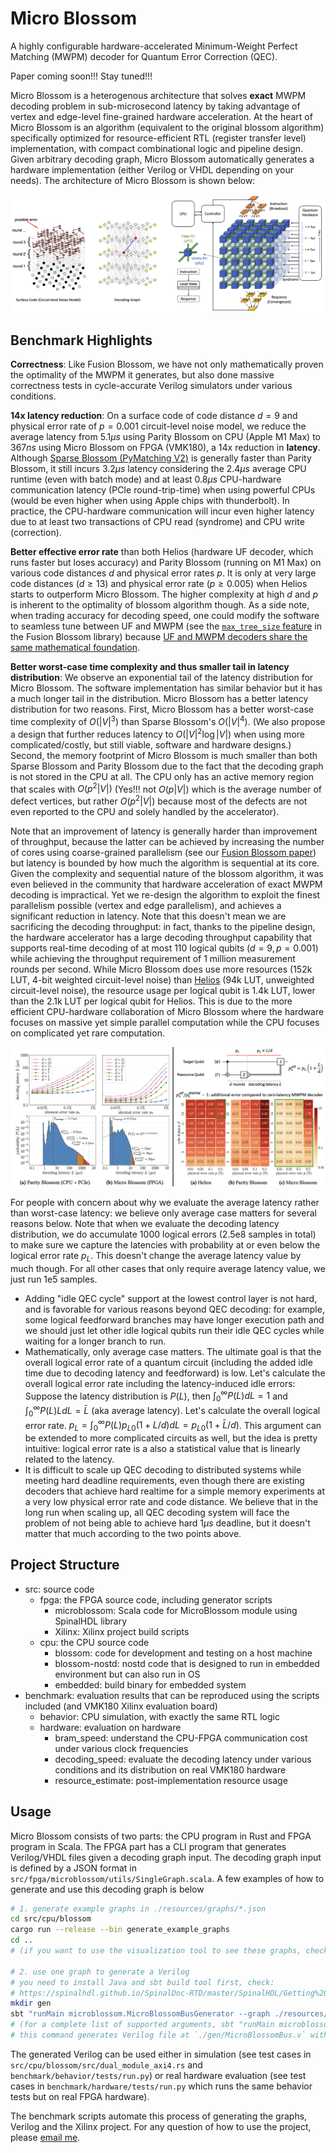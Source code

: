 # Micro Blossom

A highly configurable hardware-accelerated Minimum-Weight Perfect Matching (MWPM) decoder for Quantum Error Correction (QEC).

Paper coming soon!!! Stay tuned!!!

Micro Blossom is a heterogenous architecture that solves **exact** MWPM decoding problem in sub-microsecond latency by
taking advantage of vertex and edge-level fine-grained hardware acceleration.
At the heart of Micro Blossom is an algorithm (equivalent to the original blossom algorithm) specifically optimized for resource-efficient RTL (register transfer level) implementation, with compact combinational logic and pipeline design.
Given arbitrary decoding graph, Micro Blossom automatically generates a hardware implementation (either Verilog or VHDL depending on your needs).
The architecture of Micro Blossom is shown below:

![](./tutorial/src/img/architecture.png)

## Benchmark Highlights

**Correctness**: Like Fusion Blossom, we have not only mathematically proven the optimality of the MWPM it generates, but also done massive correctness tests in cycle-accurate Verilog simulators under various conditions.

**14x latency reduction**: On a surface code of code distance $d=9$ and physical error rate of $p=0.001$ circuit-level noise model, we reduce the average
latency from $5.1 \mu s$ using Parity Blossom on CPU (Apple M1 Max) to $367 ns$ using Micro Blossom on FPGA (VMK180), a 14x reduction in **latency**.
Although [Sparse Blossom (PyMatching V2)](https://github.com/oscarhiggott/PyMatching) is generally faster than Parity Blossom, it still incurs $3.2 \mu s$ latency considering the $2.4 \mu s$ average CPU runtime (even with batch mode) and at least $0.8 \mu s$ CPU-hardware communication latency (PCIe round-trip-time) when using powerful CPUs (would be even higher when using Apple chips with thunderbolt). In practice, the CPU-hardware communication will incur even higher latency due to at least two transactions of CPU read (syndrome) and CPU write (correction).

**Better effective error rate** than both Helios (hardware UF decoder, which runs faster but loses accuracy) and Parity Blossom (running on M1 Max) on various code distances $d$ and physical error rates $p$. It is only at very large code distances ($d \ge 13$) and physical error rate ($p \ge 0.005$) when Helios starts to outperform Micro Blossom. The higher complexity at high $d$ and $p$ is inherent to the optimality of blossom algorithm though. As a side note, when trading accuracy for decoding speed, one could modify the software to seamless tune between UF and MWPM (see the [`max_tree_size` feature](https://github.com/yuewuo/fusion-blossom/issues/31) in the Fusion Blossom library) because [UF and MWPM decoders share the same mathematical foundation](https://arxiv.org/abs/2211.03288).

**Better worst-case time complexity and thus smaller tail in latency distribution**: We observe an exponential tail of the latency distribution for Micro Blossom. The software implementation has similar behavior but it has a much longer tail in the distribution. Micro Blossom has a better latency distribution for two reasons. First, Micro Blossom has a better worst-case time complexity of $O(|V|^3)$ than Sparse Blossom's $O(|V|^4)$. (We also propose a design that further reduces latency to $O(|V|^2 \log |V|)$ when using more complicated/costly, but still viable, software and hardware designs.) Second, the memory footprint of Micro Blossom is much smaller than both Sparse Blossom and Parity Blossom due to the fact that the decoding graph is not stored in the CPU at all. The CPU only has an active memory region that scales with $O(p^2 |V|)$ (Yes!!! not $O(p|V|)$ which is the average number of defect vertices, but rather $O(p^2 |V|)$ because most of the defects are not even reported to the CPU and solely handled by the accelerator).

Note that an improvement of latency is generally harder than improvement of throughput, because the latter can be achieved by
increasing the number of cores using coarse-grained parallelism (see our [Fusion Blossom paper](https://arxiv.org/abs/2305.08307)) but latency is bounded by how much the algorithm is sequential at its core. Given the complexity and sequential nature of the blossom
algorithm, it was even believed in the community that hardware acceleration of exact MWPM decoding is impractical. Yet we re-design the algorithm
to exploit the finest parallelism possible (vertex and edge parallelism), and achieves a significant reduction in latency.
Note that this doesn't mean we are sacrificing the decoding throughput: in fact, thanks to the pipeline design, the hardware accelerator
has a large decoding throughput capability that supports real-time decoding of at most 110 logical qubits ($d=9, p=0.001$) while achieving the throughput requirement of 1 million measurement
rounds per second.
While Micro Blossom does use more resources (152k LUT, 4-bit weighted circuit-level noise) than [Helios](https://github.com/NamiLiy/Helios_scalable_QEC) (94k LUT, unweighted circuit-level noise),
the resource usage per logical qubit is 1.4k LUT, lower than the 2.1k LUT per logical qubit for Helios.
This is due to the more efficient CPU-hardware collaboration of Micro Blossom where the hardware focuses on massive yet simple parallel computation while the
CPU focuses on complicated yet rare computation.

![](./tutorial/src/img/benchmark.png)

For people with concern about why we evaluate the average latency rather than worst-case latency: we believe only average case matters for several reasons below. Note that when we evaluate the decoding latency distribution, we do accumulate 1000 logical errors (2.5e8 samples in total) to make sure we capture the latencies with probability at or even below the logical error rate $p_L$. This doesn't change the average latency value by much though. For all other cases that only require average latency value, we just run 1e5 samples.

- Adding "idle QEC cycle" support at the lowest control layer is not hard, and is favorable for various reasons beyond QEC decoding: for example, some logical feedforward branches may have longer execution path and we should just let other idle logical qubits run their idle QEC cycles while waiting for a longer branch to run.
- Mathematically, only average case matters. The ultimate goal is that the overall logical error rate of a quantum circuit (including the added idle time due to decoding latency and feedforward) is low. Let's calculate the overall logical error rate including the latency-induced idle errors: Suppose the latency distribution is $P(L)$, then $\int_0^\infty P(L) dL = 1$ and $\int_0^\infty P(L) L dL = \bar{L}$ (aka average latency). Let's calculate the overall logical error rate. $p_L = \int_0^\infty P(L) p_{L0} (1 + L/d) dL = p_{L0} (1 + \bar{L}/d)$. This argument can be extended to more complicated circuits as well, but the idea is pretty intuitive: logical error rate is a also a statistical value that is linearly related to the latency.
- It is difficult to scale up QEC decoding to distributed systems while meeting hard deadline requirements, even though there are existing decoders that achieve hard realtime for a simple memory experiments at a very low physical error rate and code distance. We believe that in the long run when scaling up, all QEC decoding system will face the problem of not being able to achieve hard $1 \mu s$ deadline, but it doesn't matter that much according to the two points above.

## Project Structure

- src: source code
  - fpga: the FPGA source code, including generator scripts
    - microblossom: Scala code for MicroBlossom module using SpinalHDL library
    - Xilinx: Xilinx project build scripts
  - cpu: the CPU source code
    - blossom: code for development and testing on a host machine
    - blossom-nostd: nostd code that is designed to run in embedded environment but can also run in OS
    - embedded: build binary for embedded system
- benchmark: evaluation results that can be reproduced using the scripts included (and VMK180 Xilinx evaluation board)
  - behavior: CPU simulation, with exactly the same RTL logic
  - hardware: evaluation on hardware
    - bram_speed: understand the CPU-FPGA communication cost under various clock frequencies
    - decoding_speed: evaluate the decoding latency under various conditions and its distribution on real VMK180 hardware
    - resource_estimate: post-implementation resource usage


## Usage

Micro Blossom consists of two parts: the CPU program in Rust and FPGA program in Scala.
The FPGA part has a CLI program that generates Verilog/VHDL files given a decoding graph input.
The decoding graph input is defined by a JSON format in `src/fpga/microblossom/utils/SingleGraph.scala`.
A few examples of how to generate and use this decoding graph is below

```sh
# 1. generate example graphs in ./resources/graphs/*.json
cd src/cpu/blossom
cargo run --release --bin generate_example_graphs
cd ..
# (if you want to use the visualization tool to see these graphs, check src/cpu/blossom/bin/generate_example_graphs.rs)

# 2. use one graph to generate a Verilog
# you need to install Java and sbt build tool first, check:
# https://spinalhdl.github.io/SpinalDoc-RTD/master/SpinalHDL/Getting%20Started/Install%20and%20setup.html
mkdir gen
sbt "runMain microblossom.MicroBlossomBusGenerator --graph ./resources/graphs/example_code_capacity_d3.json"
# (for a complete list of supported arguments, sbt "runMain microblossom.MicroBlossomBusGenerator --help"
# this command generates Verilog file at `./gen/MicroBlossomBus.v` with a default AXI4 interface.
```

The generated Verilog can be used either in simulation (see test cases in `src/cpu/blossom/src/dual_module_axi4.rs` and `benchmark/behavior/tests/run.py`) or real hardware evaluation (see test cases in `benchmark/hardware/tests/run.py` which runs the same behavior tests but on real FPGA hardware).

The benchmark scripts automate this process of generating the graphs, Verilog and the Xilinx project.
For any question of how to use the project, please [email me](mailto:wuyue16pku@gmail.com).
